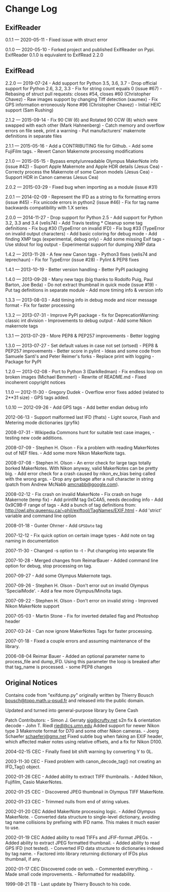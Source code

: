 # Change Log

## ExifReader

0.1.1 — 2020-05-11
    - Fixed issue with struct error

0.1.0 — 2020-05-10
    - Forked project and published ExifReader on Pypi. ExifReader 0.1.0 is equivalent to ExifRead 2.2.0

## ExifRead

2.2.0 — 2019-07-24
    - Add support for Python 3.5, 3.6, 3.7
    - Drop official support for Python 2.6, 3.2, 3.3
    - Fix for string count equals 0 (issue #67)
    - Rebasing of struct pull requests: closes #54, closes #60 (Christopher Chavez)
    - Raw images support by changing Tiff detection (xaumex)
    - Fix GPS information erroneously None #96 (Christopher Chavez)
    - Initial HEIC support (Sam Rushing)

2.1.2 — 2015-09-14
    - Fix 90 CW (6) and Rotated 90 CCW (8) which were swapped with each other (Mark Hahnenberg)
    - Catch memory and overflow errors on file seek, print a warning
    - Put manufacturers' makernote definitions in separate files

2.1.1 — 2015-05-16
    - Add a CONTRIBUTING file for Github.
    - Add some FujiFilm tags.
    - Revert Canon Makernote processing modifications

2.1.0 — 2015-05-15
    - Bypass empty/unreadable Olympus MakerNote info (issue #42)
    - Suport Apple Makernote and Apple HDR details (Jesus Cea)
    - Correcty process the Makernote of some Canon models (Jesus Cea)
    - Support HDR in Canon cameras (Jesus Cea)

2.0.2 — 2015-03-29
    - Fixed bug when importing as a module (issue #31)

2.0.1 — 2014-02-09
    - Represent the IFD as a string to fix formatting errors (issue #45)
    - Fix unicode errors in python2 (issue #46)
    - Fix for tag name backwards compatibility with 1.X series

2.0.0 — 2014-11-27
    - Drop support for Python 2.5
    - Add support for Python 3.2, 3.3 and 3.4 (velis74)
    - Add Travis testing
    * Cleanup some tag definitions
    - Fix bug #30 (TypeError on invalid IFD)
    - Fix bug #33 (TypeError on invalid output characters)
    - Add basic coloring for debug mode
    - Add finding XMP tags (experimental, debug only)
    - Add some missing Exif tags
    - Use stdout for log output
    - Experimental support for dumping XMP data

1.4.2 — 2013-11-28
    - A few new Canon tags
    - Python3 fixes (velis74 and leprechaun)
    - Fix for TypeError (issue #28)
    - Pylint & PEP8 fixes

1.4.1 — 2013-10-19
    - Better version handling
    - Better PyPI packaging

1.4.0 — 2013-09-28
    - Many new tags (big thanks to Rodolfo Puig, Paul Barton, Joe Beda)
    - Do not extract thumbnail in quick mode (issue #19)
    - Put tag definitions in separate module
    - Add more timing info & version info

1.3.3 — 2013-08-03
    - Add timing info in debug mode and nicer message format
    - Fix for faster processing

1.3.2 — 2013-07-31
    - Improve PyPI package
    - fix for DeprecationWarning: classic int division
    - Improvements to debug output
    - Add some Nikon makernote tags

1.3.1 — 2013-07-29
    - More PEP8 & PEP257 improvements
    - Better logging

1.3.0 — 2013-07-27
    - Set default values in case not set (ortsed)
    - PEP8 & PEP257 improvements
    - Better score in pylint
    - Ideas and some code from Samuele Santi's and Peter Reimer's forks
    - Replace print with logging
    - Package for PyPI

1.2.0 — 2013-02-08
    - Port to Python 3 (DarkRedman)
    - Fix endless loop on broken images (Michael Bemmerl)
    - Rewrite of README.md
    - Fixed incoherent copyright notices

1.1.0 — 2012-11-30 - Gregory Dudek
    - Overflow error fixes added (related to 2**31 size)
    - GPS tags added.

1.0.10 — 2012-09-26
    - Add GPS tags
    - Add better endian debug info

2012-06-13
    - Support malformed last IFD (fhats)
    - Light source, Flash and Metering mode dictionaries (gryfik)

2008-07-31
    - Wikipedia Commons hunt for suitable test case images,
    - testing new code additions.

2008-07-09 - Stephen H. Olson
    - Fix a problem with reading MakerNotes out of NEF files.
    - Add some more Nikon MakerNote tags.

2008-07-08 - Stephen H. Olson
    - An error check for large tags totally borked MakerNotes.
      With Nikon anyway, valid MakerNotes can be pretty big.
    - Add error check for a crash caused by nikon_ev_bias being
      called with the wrong args.
    - Drop any garbage after a null character in string
      (patch from Andrew McNabb <amcnabb@google.com>).

2008-02-12
    - Fix crash on invalid MakerNote
    - Fix crash on huge Makernote (temp fix)
    - Add printIM tag 0xC4A5, needs decoding info
    - Add 0x9C9B-F range of tags
    - Add a bunch of tag definitions from:
      http://owl.phy.queensu.ca/~phil/exiftool/TagNames/EXIF.html
    - Add 'strict' variable and command line option

2008-01-18 - Gunter Ohrner
    - Add ``GPSDate`` tag

2007-12-12
    - Fix quick option on certain image types
    - Add note on tag naming in documentation

2007-11-30
    - Changed -s option to -t
    - Put changelog into separate file

2007-10-28
    - Merged changes from ReimarBauer
    - Added command line option for debug, stop
      processing on tag.

2007-09-27
    - Add some Olympus Makernote tags.

2007-09-26 - Stephen H. Olson
    - Don't error out on invalid Olympus 'SpecialMode'.
    - Add a few more Olympus/Minolta tags.

2007-09-22 - Stephen H. Olson
    - Don't error on invalid string
    - Improved Nikon MakerNote support

2007-05-03 - Martin Stone
    - Fix for inverted detailed flag and Photoshop header

2007-03-24
    - Can now ignore MakerNotes Tags for faster processing.

2007-01-18
    - Fixed a couple errors and assuming maintenance of the library.

2006-08-04 Reimar Bauer
    - Added an optional parameter name to process_file and dump_IFD. Using this
      parameter the loop is breaked after that tag_name is processed.
    - some PEP8 changes

## Original Notices

Contains code from "exifdump.py" originally written by Thierry Bousch
<bousch@topo.math.u-psud.fr> and released into the public domain.

Updated and turned into general-purpose library by Gene Cash

Patch Contributors:
    - Simon J. Gerraty <sjg@crufty.net>
      s2n fix & orientation decode
    - John T. Riedl <riedl@cs.umn.edu>
      Added support for newer Nikon type 3 Makernote format for D70 and some
      other Nikon cameras.
    - Joerg Schaefer <schaeferj@gmx.net>
      Fixed subtle bug when faking an EXIF header, which affected maker notes
      using relative offsets, and a fix for Nikon D100.

2004-02-15 CEC
    - Finally fixed bit shift warning by converting Y to 0L.

2003-11-30 CEC
    - Fixed problem with canon_decode_tag() not creating an
      IFD_Tag() object.

2002-01-26 CEC
    - Added ability to extract TIFF thumbnails.
    - Added Nikon, Fujifilm, Casio MakerNotes.

2002-01-25 CEC
    - Discovered JPEG thumbnail in Olympus TIFF MakerNote.

2002-01-23 CEC
    - Trimmed nulls from end of string values.

2002-01-20 CEC Added MakerNote processing logic.
    - Added Olympus MakerNote.
    - Converted data structure to single-level dictionary, avoiding
      tag name collisions by prefixing with IFD name.  This makes
      it much easier to use.

2002-01-19 CEC Added ability to read TIFFs and JFIF-format JPEGs.
    - Added ability to extract JPEG formatted thumbnail.
    - Added ability to read GPS IFD (not tested).
    - Converted IFD data structure to dictionaries indexed by tag name.
    - Factored into library returning dictionary of IFDs plus thumbnail, if any.

2002-01-17 CEC Discovered code on web.
    - Commented everything.
    - Made small code improvements.
    - Reformatted for readability.

1999-08-21 TB
    - Last update by Thierry Bousch to his code.
